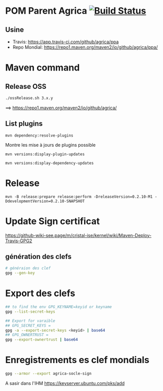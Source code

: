POM Parent Agrica  [![Build Status](https://travis-ci.com/agrica/ppa.svg?branch=master)](https://travis-ci.com/agrica/ppa)
========

## Usine
* Travis: https://app.travis-ci.com/github/agrica/ppa
* Repo Mondial: https://repo1.maven.org/maven2/io/github/agrica/ppa/

# Maven command
## Release OSS
```bash
./ossRelease.sh 3.x.y
```
==> https://repo1.maven.org/maven2/io/github/agrica/

## List plugins
```
mvn dependency:resolve-plugins
```
Montre les mise à jours de plugins possible
```
mvn versions:display-plugin-updates
```

```
mvn versions:display-dependency-updates
```


# Release
```
mvn -B release:prepare release:perform -DreleaseVersion=0.2.10-M1 -DdevelopmentVersion=0.2.10-SNAPSHOT
```


# Update Sign certificat
https://github-wiki-see.page/m/cristal-ise/kernel/wiki/Maven-Deploy-Travis-GPG2

## génération des clefs

```bash
# généraion des clef
gpg --gen-key
```

# Export des clefs

```bash
## to find the env GPG_KEYNAME=keyid or keyname
gpg --list-secret-keys

## Export for varaible
## GPG_SECRET_KEYS =
gpg -a --export-secret-keys <keyid> | base64
## GPG_OWNERTRUST =
gpg --export-ownertrust | base64
```

# Enregistrements es clef mondials
```bash
gpg --armor --export agrica-socle-sign
```
A sasir dans l'IHM https://keyserver.ubuntu.com/pks/add
